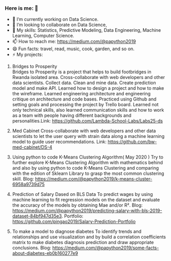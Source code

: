 ### Here is me: 👋

- 🔭 I’m currently working on Data Science. 
- 👯 I’m looking to collaborate on Data Science,
- 🤔 My skills: Statistics, Predictive Modeling, Data Engineering, Machine Learning, Computer Science.   
- 📫 How to reach me:  https://medium.com/@papython2019
- 😄 Fun facts: travel, read,  music, cook, garden, and so on.      
- ⚡ My projects: 

1. Bridges to Prosperity  
Bridges to Prosperity is a project that helps to build footbridges in Rwanda isolated area. Cross-collaborate  with web developers and other data scientists. Collect data. Clean and mine data. Create prediction model and make API. Learned how to design a project and how to make the wireframe. Learned engineering architecture and engineering critique on architecture and code bases. Practiced using Github and setting goals and processing the project by Trello board. Learned  not only  technical skills, also learned  communication skills and how to work as a team with people having different backgrounds and personalities.Link: https://github.com/Lambda-School-Labs/Labs25-ds 

2. Med Cabinet
Cross-collaborate  with web developers and other data scientists to let the  user query  with strain data along a machine learning model to guide user recommendations. Link: https://github.com/bw-med-cabinet/DS-4

3. Using python to code K-Means Clustering Algorithm( May 2020 )
Try to further explore K-Means Clustering Algorithm with mathematics behind and also by using python to code K-Means Clustering and comparing with the edition of Sklearn Library to grasp the most common clustering skill. Blog: https://medium.com/@papython2019/k-means-cluster-6958a9739d75

4. Prediction of Salary Dased on BLS Data 
To predict wages by using machine learning to fit regression models on the dataset and evaluate the accuracy of the models by obtaining Mae and/or R².  Blog: https://medium.com/@papython2019/predicting-salary-with-bls-2019-dataset-84bf947d35e3. Portfolio: https://github.com/pingao2019/Salary-Prediction-Portfolio

5. To make a model to diagnose diabetes
To identify trends and relationships and  use visualization and by build a correlation coefficients matrix to make diabetes diagnosis prediction and draw appropriate conclusions. Blog: https://medium.com/@papython2019/some-facts-about-diabetes-eb0b160277e9
 
